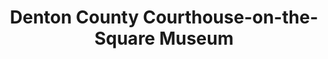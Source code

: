 ---
layout: repo
title: "Denton County Courthouse-on-the-Square Museum"
id: 17116
permalink: repos/17116/
---